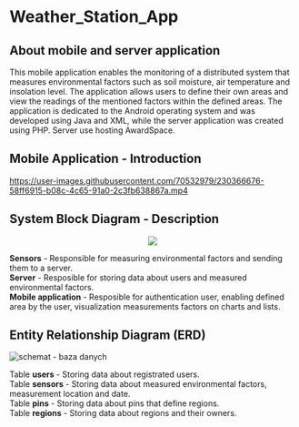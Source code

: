 # Weather_Station_App

## About mobile and server application

This mobile application enables the monitoring of a distributed system that measures environmental factors such as soil moisture, air temperature and insolation level. The application allows users to define their own areas and view the readings of the mentioned factors within the defined areas. The application is dedicated to the Android operating system and was developed using Java and XML, while the server application was created using PHP. Server use hosting AwardSpace.

## Mobile Application - Introduction

https://user-images.githubusercontent.com/70532979/230366676-58ff6915-b08c-4c65-91a0-2c3fb638867a.mp4

## System Block Diagram - Description
<p align="center">
<img src=![Structure project](https://user-images.githubusercontent.com/70532979/230367647-c0dfdf62-d9a4-4a77-b4fc-c404b4fd507b.png)>
</p>

<b>Sensors</b> - Responsible for measuring environmental factors and sending them to a server. <br>
<b>Server</b> - Resposible for storing data about users and measured environmental factors. <br>
<b>Mobile application</b> - Resposible for authentication user, enabling defined area by the user, visualization measurements factors on charts and lists. <br>

## Entity Relationship Diagram (ERD)

![schemat - baza danych ](https://user-images.githubusercontent.com/70532979/227714144-cc9808d6-54c3-42f6-a6d8-72f22fcc7564.png)

Table <b>users</b> - Storing data about registrated users. <br>
Table <b>sensors</b> - Storing data about measured environmental factors, measurement location and date.<br>
Table <b>pins</b> - Storing data about pins that define regions. <br>
Table <b>regions</b> - Storing data about regions and their owners. <br>



